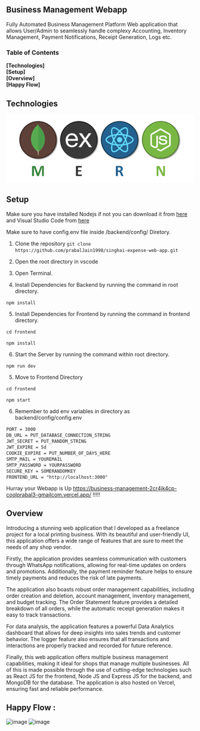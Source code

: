 ## Business Management Webapp 
Fully Automated Business Management Platform Web application that allows User/Admin to seamlessly handle complexy Accounting, Inventory Management, Payment Notifications, Receipt Generation, Logs etc. 

### Table of Contents

**[Technologies]**<br>
**[Setup]**<br>
**[Overview]**<br>
**[Happy Flow]**<br>

## Technologies
![image](Mern.png)

## Setup  
Make sure you have installed Nodejs if not you can download it from [here](https://nodejs.org/en/download/) and Visual Studio Code from [here](https://code.visualstudio.com/download)

Make sure to have config.env file inside /backend/config/ Diretory.

1. Clone the repository
``` git clone https://github.com/prabalJain1998/singhai-expense-web-app.git ```

2. Open the root directory in vscode
3. Open Terminal.
4. Install Dependencies for Backend by running the command in root directory.
```
npm install
```
5. Install Dependencies for Frontend by running the command in frontend directory.
```
cd frontend
```
```
npm install
```
6. Start the Server by running the command within root directory.
```
npm run dev
```
5. Move to Frontend Directory
```
cd frontend
```
```
npm start
```
6. Remember to add env variables in directory as backend/config/config.env
```
PORT = 3000 
DB_URL = PUT_DATABASE_CONNECTION_STRING
JWT_SECRET = PUT_RANDOM_STRING
JWT_EXPIRE = 5d
COOKIE_EXPIRE = PUT_NUMBER_OF_DAYS_HERE
SMTP_MAIL = YOUREMAIL 
SMTP_PASSWORD = YOURPASSWORD
SECURE_KEY = SOMERANDOMKEY
FRONTEND_URL = "http://localhost:3000"
```
Hurray your Webapp is Up  https://business-management-2cr4jk4cp-coolprabal3-gmailcom.vercel.app/ !!!!!

## Overview

Introducing a stunning web application that I developed as a freelance project for a local printing business. With its beautiful and user-friendly UI, this application offers a wide range of features that are sure to meet the needs of any shop vendor.

Firstly, the application provides seamless communication with customers through WhatsApp notifications, allowing for real-time updates on orders and promotions. Additionally, the payment reminder feature helps to ensure timely payments and reduces the risk of late payments.

The application also boasts robust order management capabilities, including order creation and deletion, account management, inventory management, and budget tracking. The Order Statement feature provides a detailed breakdown of all orders, while the automatic receipt generation makes it easy to track transactions.

For data analysis, the application features a powerful Data Analytics dashboard that allows for deep insights into sales trends and customer behavior. The logger feature also ensures that all transactions and interactions are properly tracked and recorded for future reference.

Finally, this web application offers multiple business management capabilities, making it ideal for shops that manage multiple businesses. All of this is made possible through the use of cutting-edge technologies such as React JS for the frontend, Node JS and Express JS for the backend, and MongoDB for the database. The application is also hosted on Vercel, ensuring fast and reliable performance.



## Happy Flow :

![image](BusinessUI-1.jpg)
![image](BusinessUI-2.jpg)
